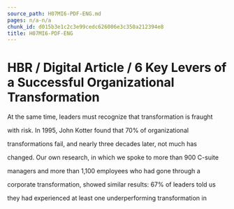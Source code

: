 ```yaml
---
source_path: H07MI6-PDF-ENG.md
pages: n/a-n/a
chunk_id: d015b3e1c2c3e99cedc626006e3c350a212394e8
title: H07MI6-PDF-ENG
---
```

# HBR / Digital Article / 6 Key Levers of a Successful Organizational Transformation

At the same time, leaders must recognize that transformation is fraught

with risk. In 1995, John Kotter found that 70% of organizational

transformations fail, and nearly three decades later, not much has

changed. Our own research, in which we spoke to more than 900 C-suite

managers and more than 1,100 employees who had gone through a

corporate transformation, showed similar results: 67% of leaders told us

they had experienced at least one underperforming transformation in
